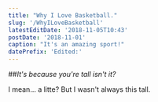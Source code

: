 ```yaml
---
title: "Why I Love Basketball."
slug: '/WhyILoveBasketball'
latestEditDate: '2018-11-05T10:43'
postDate: '2018-11-01'
caption: "It's an amazing sport!"
datePrefix: 'Edited:'
---
```


##_It's because you're tall isn't it?_

I mean... a litte? But I wasn't always this tall.